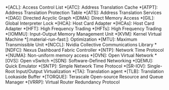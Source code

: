 *[ACL]: Access Control List
*[ATC]: Address Translation Cache
*[ATPT]: Address Translation Protection Table
*[ATS]: Address Translation Services
*[DAG]: Directed Acyclic Graph
*[DMA]: Direct Memory Access
*[GIL]: Global Interpreter Lock
*[HCA]: Host Card Adapter
*[HCAs]: Host Card Adapter
*[HFT]: High Frequency Trading
*[HFTs]: High Frequency Trading
*[IOMMU]: Input-Output Memory Management Unit
*[KVM]: Kernel Virtual Machine
*[:material-run-fast:]: Optimization
*[MTU]: Maximum Transmissible Unit
*[NCCL]: Nvidia Collective Communications Library
*[NDFC]: Nexus Dashboard Fabric Controller
*[NTP]: Network Time Protocol
*[NUMA]: Non-uniform memory access
*[OVN]: Open Virtual Network
*[OVS]: Open vSwitch
*[SDN]: Software-Defined Networking
*[QEMU]: Quick Emulator
*[SNTP]: Simple Network Time Protocol
*[SR-IOV]: Single-Root Input/Output Virtualization
*[TA]: Translation agent
*[TLB]: Translation Lookaside Buffer
*[TORQUE]: Terascale Open-source Resource and Queue Manager
*[VRRP]: Virtual Router Redundancy Protocol
